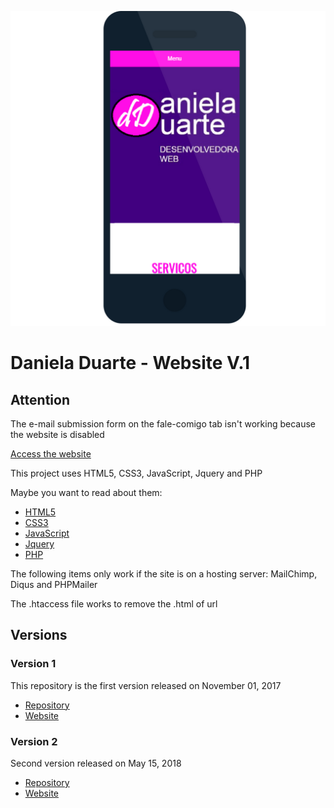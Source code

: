 ![GitHub Logo](imagens/screenshot-site-antigo-no-mobile.png)
# Daniela Duarte - Website V.1

## Attention

The e-mail submission form on the fale-comigo tab isn't working because the website is disabled

[Access the website](https://danieladuarteng.github.io/daniela-duarte-version-1/)

This project uses HTML5, CSS3, JavaScript, Jquery and PHP

Maybe you want to read about them:
- [HTML5](https://www.w3.org/html/)
- [CSS3](https://www.w3.org/Style/CSS/Overview.en.html)
- [JavaScript](https://developer.mozilla.org/pt-BR/docs/Web/JavaScript)
- [Jquery](https://jquery.com/)
- [PHP](http://php.net/manual/pt_BR/intro-whatis.php)

The following items only work if the site is on a hosting server: MailChimp, Diqus and PHPMailer

The .htaccess file works to remove the .html of url 


## Versions

### Version 1

This repository is the first version released on November 01, 2017
- [Repository](https://github.com/danieladuarteng/daniela-duarte-version-1)
- [Website](https://danieladuarteng.github.io/daniela-duarte-version-1/)

### Version 2

Second version released on May 15, 2018
- [Repository](https://github.com/danieladuarteng/danieladuarte.github.io)
- [Website](http://www.danieladuarte.com.br/)
